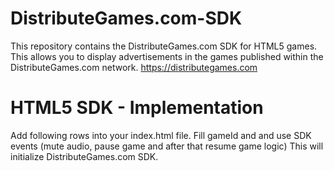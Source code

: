 # DistributeGames.com-SDK
This repository contains the DistributeGames.com SDK for HTML5 games. This allows you to display advertisements in the games published within the DistributeGames.com network. https://distributegames.com


# HTML5 SDK - Implementation

Add following rows into your index.html file. Fill gameId and and use SDK events (mute audio, pause game and after that resume game logic)
This will initialize DistributeGames.com SDK.

<pre>
<code><script type = "text/javascript" >
   window.GD_OPTIONS = {
      gameId: "your_game_id_here",
      onEvent: function (a) {
         switch (a.name) {
            case "SDK_GAME_PAUSE":
               // pause game logic / mute audio
               break;
            case "SDK_GAME_START":
               // advertisement done, resume game logic and unmute audio
               break;
            case "SDK_READY":
               // when sdk is ready
               break;
            case "SDK_ERROR":
               // when sdk get error
               break;
         }
      }
   };
(function (a, b, c) {
   var d = a.getElementsByTagName(b)[0];
   a.getElementById(c) || (a = a.createElement(b), a.id = c, a.src = "https://html5.distributegames.com/main.js", d.parentNode.insertBefore(a, d))
})(document, "script", "distributegames-sdk"); <
/script>
</code></pre>

# Invoke an advertisement
Now everything should be set up for you. All you need to do now in order monetise your game is to call sdk.showBanner() at the appropriate time in your game.

<code>
sdk.showBanner();
</code>

